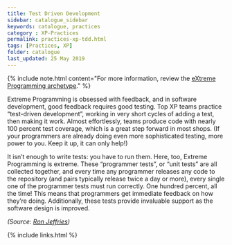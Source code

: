 ```yaml
---
title: Test Driven Development
sidebar: catalogue_sidebar
keywords: catalogue, practices
category : XP-Practices
permalink: practices-xp-tdd.html
tags: [Practices, XP]
folder: catalogue
last_updated: 25 May 2019
---
```


{% include note.html content="For more information, review the [eXtreme Programming archetype](/archetype/XP)." %}

Extreme Programming is obsessed with feedback, and in software development, good feedback requires good testing. Top XP teams practice “test-driven development”, working in very short cycles of adding a test, then making it work. Almost effortlessly, teams produce code with nearly 100 percent test coverage, which is a great step forward in most shops. (If your programmers are already doing even more sophisticated testing, more power to you. Keep it up, it can only help!)

It isn’t enough to write tests: you have to run them. Here, too, Extreme Programming is extreme. These “programmer tests”, or “unit tests” are all collected together, and every time any programmer releases any code to the repository (and pairs typically release twice a day or more), every single one of the programmer tests must run correctly. One hundred percent, all the time! This means that programmers get immediate feedback on how they’re doing. Additionally, these tests provide invaluable support as the software design is improved.

*(Source: [Ron Jeffries](http://ronjeffries.com/xprog/what-is-extreme-programming))*

{% include links.html %}
